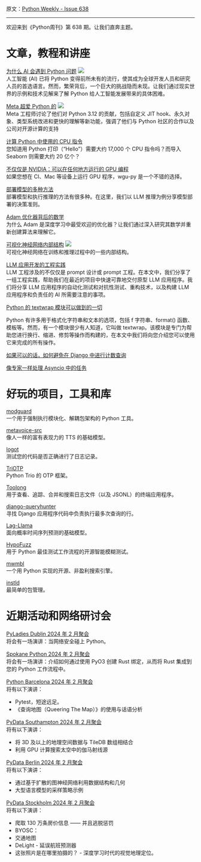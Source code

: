 原文：[Python Weekly - Issue 638](http://eepurl.com/iJ9pdc)

---

欢迎来到《Python周刊》第 638 期。让我们直奔主题。

  
# 文章，教程和讲座  
  
[为什么 AI 会遇到 Python 问题](https://www.youtube.com/watch?v=cGgTvMmtzNU) ![](https://mcusercontent.com/e2e180baf855ac797ef407fc7/images/af76283a-6e65-436c-967a-900427cf6399.png)  
人工智能 (AI) 已将 Python 变得前所未有的流行，使其成为全球开发人员和研究人员的首选语言。然而，繁荣背后，一个巨大的挑战隐而未现。让我们通过现实世界的示例和技术见解来了解 Python 给人工智能发展带来的具体困难。 
  
[Meta 超爱 Python 的](https://engineering.fb.com/2024/02/12/developer-tools/meta-loves-python/) ![](https://mcusercontent.com/e2e180baf855ac797ef407fc7/images/9a9a57d0-eb4b-47f8-8af4-55ba50e8c350.png)  
Meta 工程师讨论了他们对 Python 3.12 的贡献，包括自定义 JIT hook、永久对象、类型系统改进和更快的理解等新功能，强调了他们与 Python 社区的合作以及公司对开源计算的支持 
  
[计算 Python 中使用的 CPU 指令](https://blog.mattstuchlik.com/2024/02/08/counting-cpu-instructions-in-python.html)  
您知道用 Python 打印（“Hello”）需要大约 17,000 个 CPU 指令吗？而导入 Seaborn 则需要大约 20 亿个？  
  
[不仅仅是 NVIDIA：可以在任何地方运行的 GPU 编程](https://pythonspeed.com/articles/gpu-without-cuda/)  
如果您想在 CI、Mac 等设备上运行 GPU 程序，wgu-py 是一个不错的选择。  
  
[部署模型的多种方法](https://outerbounds.com/blog/the-many-ways-to-deploy-a-model)  
部署模型和执行推理的方法有很多种。在这里，我们以 LLM 推理为例分享模型部署的决策准则。  
  
[Adam 优化器背后的数学](https://towardsdatascience.com/the-math-behind-adam-optimizer-c41407efe59b)  
为什么 Adam 是深度学习中最受欢迎的优化器？让我们通过深入研究其数学并重新创建算法来理解它。  
  
[可视化神经网络内部结构](https://www.youtube.com/watch?v=ChfEO8l-fas) ![](https://mcusercontent.com/e2e180baf855ac797ef407fc7/images/af76283a-6e65-436c-967a-900427cf6399.png)  
可视化神经网络在训练和推理过程中的一些内部结构。  
  
[LLM 应用开发的工程实践](https://martinfowler.com/articles/engineering-practices-llm.html)  
LLM 工程涉及的不仅仅是 prompt 设计或 prompt 工程。在本文中，我们分享了一组工程实践，帮助我们在最近的项目中快速可靠地交付原型 LLM 应用程序。我们将分享 LLM 应用程序的自动化测试和对抗性测试、重构技术，以及构建 LLM 应用程序和负责任的 AI 所需要注意的事项。  
  
[Python 的 textwrap 模块可以做到的一切](https://martinheinz.dev/blog/108)  

Python 有许多用于格式化字符串和文本的选项，包括 f 字符串、format() 函数、模板等。然而，有一个模块很少有人知道，它叫做 textwrap。该模块是专门为帮助您进行换行、缩进、修剪等操作而构建的，在本文中我们将向您介绍您可以使用它来完成的所有操作。  
  
[如果可以的话，如何避免在 Django 中进行计数查询](https://www.peterbe.com/plog/how-to-avoid-a-count-query-in-django-if-you-can)  
  
[像专家一样处理 Asyncio 中的任务](https://jacobpadilla.com/articles/handling-asyncio-tasks)  
  
  
# 好玩的项目，工具和库  
  
[modguard](https://github.com/Never-Over/modguard)  
一个用于强制执行模块化、解耦包架构的 Python 工具。  
  
[metavoice-src](https://github.com/metavoiceio/metavoice-src)  
像人一样的富有表现力的 TTS 的基础模型。  
  
[logot](https://github.com/etianen/logot)  
测试您的代码是否正确进行了日志记录。  
  
[TriOTP](https://github.com/linkdd/triotp)  
Python Trio 的 OTP 框架。  
  
[Toolong](https://github.com/textualize/toolong)  
用于查看、追踪、合并和搜索日志文件（以及 JSONL）的终端应用程序。 
  
[django-queryhunter](https://github.com/PaulGilmartin/django-queryhunter)  
寻找 Django 应用程序代码中负责执行最多次查询的行。  
  
[Lag-Llama](https://github.com/time-series-foundation-models/lag-llama)  
面向概率时间序列预测的基础模型。  
  
[HypoFuzz](https://github.com/Zac-HD/hypofuzz)  
用于 Python 最佳测试工作流程的开源智能模糊测试。  
  
[mwmbl](https://github.com/mwmbl/mwmbl)  
一个用 Python 实现的开源、非盈利搜索引擎。  
  
[instld](https://github.com/pomponchik/instld)  
最简单的包管理。  
  
  
 # 近期活动和网络研讨会  
  
[PyLadies Dublin 2024 年 2 月聚会](https://www.meetup.com/pyladiesdublin/events/298929924/)  
将会有一场演讲：当网络安全碰上 Python。  
  
[Spokane Python 2024 年 2 月聚会](https://www.meetup.com/python-spokane/events/298213203/)  
将会有一场演讲：介绍如何通过使用 PyO3 创建 Rust 绑定，从而将 Rust 集成到您的 Python 工作流程中。
  
[Python Barcelona 2024 年 2 月聚会](https://www.meetup.com/python-barcelona/events/299074873/)  
将有以下演讲：
  * Pytest，短途远足。
  * 《查询地图（Queering The Map）》的使用与话语分析

  
[PyData Southampton 2024 年 2 月聚会](https://www.meetup.com/pydata-southampton/events/298595661/)  
将有以下演讲：
  * 将 3D 及以上的地理空间数据与 TileDB 数组相结合
  * 利用 GPU 计算搜索太空中的伽马射线源

  
[PyData Berlin 2024 年 2 月聚会](https://www.meetup.com/pydata-berlin/events/298730602/)  
将有以下演讲：
  * 通过基于扩散的图神经网络利用数据结构和几何
  * 大型语言模型的采样策略示例

  
[PyData Stockholm 2024 年 2 月聚会](https://www.meetup.com/pydatastockholm/events/299095628/)  
将有以下演讲：
  * 爬取 130 万条房价信息 —— 并且逃脱惩罚
  * BYOSC：
  * 交通地图
  * DeLight - 延误航班预测器
  * 这张照片是在哪里拍摄的？ - 深度学习时代的视觉地理定位。
